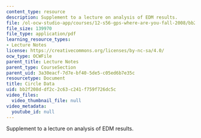 ```yaml
---
content_type: resource
description: Supplement to a lecture on analysis of EDM results.
file: /ol-ocw-studio-app/courses/12-s56-gps-where-are-you-fall-2008/bb2f208ddf2c2c63c241f759f726dc5c_circl_data_sol08.pdf
file_size: 139970
file_type: application/pdf
learning_resource_types:
- Lecture Notes
license: https://creativecommons.org/licenses/by-nc-sa/4.0/
ocw_type: OCWFile
parent_title: Lecture Notes
parent_type: CourseSection
parent_uid: 3a30eacf-7d7e-bf40-5de5-c05ed6b7e35c
resourcetype: Document
title: Circle Data
uid: bb2f208d-df2c-2c63-c241-f759f726dc5c
video_files:
  video_thumbnail_file: null
video_metadata:
  youtube_id: null
---
```

Supplement to a lecture on analysis of EDM results.